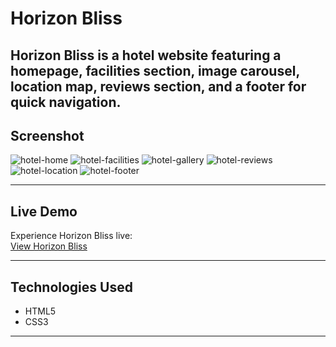 # Horizon Bliss

Horizon Bliss is a hotel website featuring a homepage, facilities section, image carousel, location map, reviews section, and a footer for quick navigation.
---

## Screenshot

![hotel-home](https://github.com/user-attachments/assets/d7c97539-4403-468b-b1cf-ad4f9813cd78)
![hotel-facilities](https://github.com/user-attachments/assets/214c4c03-1fe4-41f3-92eb-4424a0e0502f)
![hotel-gallery](https://github.com/user-attachments/assets/00083859-0b80-412d-8401-ef9814890442)
![hotel-reviews](https://github.com/user-attachments/assets/52085e46-5081-4e34-8d00-c04e9a976a8c)
![hotel-location](https://github.com/user-attachments/assets/80edcdc8-8090-4d32-a3df-5c86ee507717)
![hotel-footer](https://github.com/user-attachments/assets/0e9a99cf-e046-4230-88ea-0f0ab6038ef1)

---
## Live Demo

Experience Horizon Bliss live:  
[View Horizon Bliss](https://navas28.github.io/Hotel-website/) 


---

## Technologies Used

- HTML5
- CSS3

---
